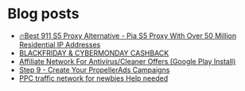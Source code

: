 # Blog posts
<!-- BLOG-POST-LIST:START -->
- [🔥Best 911 S5 Proxy Alternative - Pia S5 Proxy With Over 50 Million Residential IP Addresses](https://afflift.com/f/threads/%F0%9F%94%A5best-911-s5-proxy-alternative-pia-s5-proxy-with-over-50-million-residential-ip-addresses.9818/)
- [BLACKFRIDAY &amp; CYBERMONDAY CASHBACK](https://afflift.com/f/threads/blackfriday-cybermonday-cashback.9858/)
- [Affiliate Network For Antivirus/Cleaner Offers &lpar;Google Play Install&rpar;](https://afflift.com/f/threads/affiliate-network-for-antivirus-cleaner-offers-google-play-install.9856/)
- [Step 9 - Create Your PropellerAds Campaigns](https://afflift.com/f/threads/step-9-create-your-propellerads-campaigns.7480/)
- [PPC traffic network for newbies  Help needed](https://afflift.com/f/threads/ppc-traffic-network-for-newbies-help-needed.9855/)
<!-- BLOG-POST-LIST:END -->
